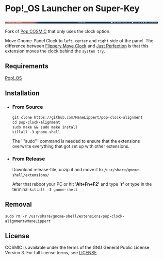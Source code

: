 # Pop!_OS Launcher on Super-Key

![alt text](pop-clock-alignment-panelOnly.png)

Fork of [Pop COSMIC](https://github.com/pop-os/cosmic) that only uses the clock option.

Move Gnome-Panel Clock to ```left```, ```center``` and ```right``` side of the panel. The difference between [Flippery Move Clock](https://extensions.gnome.org/extension/2/move-clock/) and [Just Perfection](https://extensions.gnome.org/extension/3843/just-perfection/) is that this extension moves the clock behind the ```system try```.

## Requirements
[Pop!_OS](https://pop.system76.com/)


## Installation
* ### From Source

    ```
    git clone https://github.com/ManeLippert/pop-clock-alignment
    cd pop-clock-alignment
    sudo make && sudo make install
    killall -3 gnome-shell
    ```

    The '''sudo''' command is needed to ensure that the extensions overwrite everything that got set up with other extensions.
* ### From Release
    Download release-file, unzip it and move it to ```/usr/share/gnome-shell/extensions/```


    After that reboot your PC or hit **'Alt+Fn+F2'** and type **'r'** or type in the terminal ```killall -3 gnome-shell```

## Removal

```
sudo rm -r /usr/share/gnome-shell/extensions/pop-clock-alignment@ManeLippert
```

## License
COSMIC is available under the terms of the GNU General Public License Version 3. For full license terms, see [LICENSE](./LICENSE).
